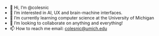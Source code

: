 - 👋 Hi, I’m @colesnic
- 👀 I’m interested in AI, UX and brain-machine interfaces.
- 🌱 I’m currently learning computer science at the University of Michigan
- 💞️ I’m looking to collaborate on anything and everything!
- 📫 How to reach me email: colesnic@umich.edu

<!---
colesnic/colesnic is a ✨ special ✨ repository because its `README.md` (this file) appears on your GitHub profile.
You can click the Preview link to take a look at your changes.
--->
